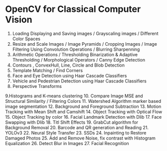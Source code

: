 # OpenCV for Classical Computer Vision
1. Loading Displaying and Saving images / Grayscaling images / Different Color Spaces
2. Resize and Scale Images / Image Pyramids / Cropping Images / Image Filtering Using Convolution Operations / Blurring  Sharpenning
3. Arithmetic Operations / Thresholding Binarization & Adaptive Thresholding / Morphological Operators / Canny Edge Detection
4. Contours , ConvexHull, Line, Circle and Blob Detection
5. Template Matching / Find Corners
6. Face and Eye Detection using Haar Cascade Classifiers
7. Vehicle and Pedestrian Detection using Haar Cascade Classifiers
8. Perspective Transforms

9.Histograms and K-means clustering
10. Compare Image MSE and Structural Similarity / Filtering Colors
11. Watershed Algorithm marker based image segmentation
12. Background and Foreground Subtraction
13. Motion Tracking with Mean Shift and Camshift
14. Object Tracking with Optical Flow
15. Object Tracking by color
16. Facial Landmark Detection with Dlib
17. Face Swapping with Dlib
18. Titl Shift Effects
19. GrabCut algorithm for Background Removal
20. Barcode and QR generation and Reading
21. YOLOv3
22. Neural Style Transfer 
23. SSDs
24. Inpainting to Restore Damaged Photos
25. Add and Remove Noise, fix contrast with Histogram Equalization
26. Detect Blur in Images
27. Facial Recognition
